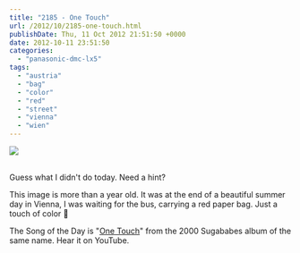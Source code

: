 ```yaml
---
title: "2185 - One Touch"
url: /2012/10/2185-one-touch.html
publishDate: Thu, 11 Oct 2012 21:51:50 +0000
date: 2012-10-11 23:51:50
categories: 
  - "panasonic-dmc-lx5"
tags: 
  - "austria"
  - "bag"
  - "color"
  - "red"
  - "street"
  - "vienna"
  - "wien"
---
```

<div class="container">
<div class="center"><a target="_blank" href="https://d25zfm9zpd7gm5.cloudfront.net/1200x1200/2011/20110829_193639_lr.jpg"><img src="https://d25zfm9zpd7gm5.cloudfront.net/0600x0600/2011/20110829_193639_lr.jpg" /></a></div>
</div>
<br />

Guess what I didn't do today. Need a hint? 

This image is more than a year old. It was at the end of a beautiful summer day in Vienna, I was waiting for the bus, carrying a red paper bag. Just a touch of color 🙂

 The Song of the Day is "<a href="http://www.lyricsmode.com/lyrics/s/sugababes/one_touch.html" target="_blank">One Touch</a>" from the 2000 Sugababes album of the same name. Hear it on YouTube.
